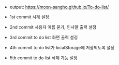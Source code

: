 * output: https://moon-sangho.github.io/To-do-list/

* 1st commit
  시계 설정

* 2nd commit
  사용자 이름 묻기, 인사말 출력 설정

* 3rd commit
  to do list 화면 출력 설정

* 4th commit
  to do list가 localStorage에 저장되도록 설정

* 5th commit
  to do list 삭제 기능 설정